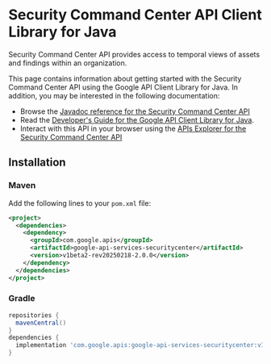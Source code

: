 # Security Command Center API Client Library for Java

Security Command Center API provides access to temporal views of assets and findings within an organization.

This page contains information about getting started with the Security Command Center API
using the Google API Client Library for Java. In addition, you may be interested
in the following documentation:

* Browse the [Javadoc reference for the Security Command Center API][javadoc]
* Read the [Developer's Guide for the Google API Client Library for Java][google-api-client].
* Interact with this API in your browser using the [APIs Explorer for the Security Command Center API][api-explorer]

## Installation

### Maven

Add the following lines to your `pom.xml` file:

```xml
<project>
  <dependencies>
    <dependency>
      <groupId>com.google.apis</groupId>
      <artifactId>google-api-services-securitycenter</artifactId>
      <version>v1beta2-rev20250218-2.0.0</version>
    </dependency>
  </dependencies>
</project>
```

### Gradle

```gradle
repositories {
  mavenCentral()
}
dependencies {
  implementation 'com.google.apis:google-api-services-securitycenter:v1beta2-rev20250218-2.0.0'
}
```

[javadoc]: https://googleapis.dev/java/google-api-services-securitycenter/latest/index.html
[google-api-client]: https://github.com/googleapis/google-api-java-client/
[api-explorer]: https://developers.google.com/apis-explorer/#p/securitycenter/v1/
